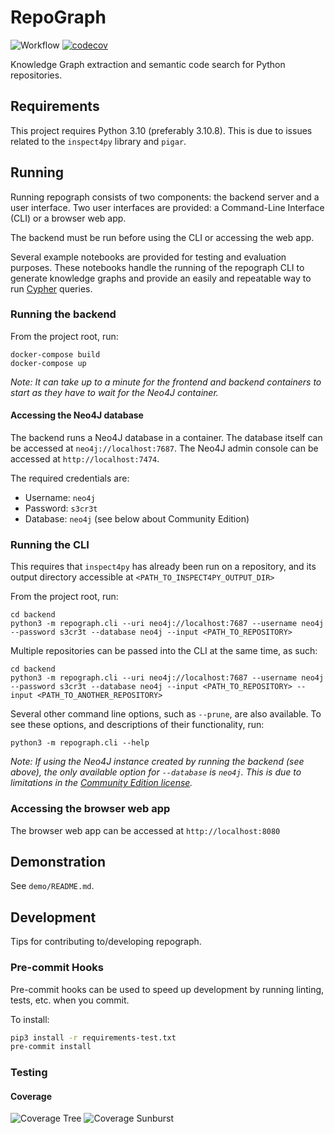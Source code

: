 # RepoGraph

![Workflow](https://github.com/WilliamsCJ/repograph/actions/workflows/python.yaml/badge.svg)
[![codecov](https://codecov.io/gh/WilliamsCJ/repograph/branch/main/graph/badge.svg?token=1WYUIBCMQF)](https://codecov.io/gh/WilliamsCJ/repograph)

Knowledge Graph extraction and semantic code search for Python repositories.

## Requirements

This project requires Python 3.10 (preferably 3.10.8). This is due to issues related to the
`inspect4py` library and `pigar`.

## Running

Running repograph consists of two components: the backend server and a user interface.
Two user interfaces are provided: a Command-Line Interface (CLI) or a browser web app.

The backend must be run before using the CLI or accessing the web app.

Several example notebooks are provided for testing and evaluation purposes. These notebooks handle
the running of the repograph CLI to generate knowledge graphs and provide an easily and repeatable
way to run [Cypher](https://neo4j.com/developer/cypher/) queries.

### Running the backend

From the project root, run:

```shell
docker-compose build
docker-compose up
```

_Note: It can take up to a minute for the frontend and backend containers to start as they have to
wait for the Neo4J container._

#### Accessing the Neo4J database

The backend runs a Neo4J database in a container. The database itself can be accessed at
`neo4j://localhost:7687`. The Neo4J admin console can be accessed at `http://localhost:7474`.

The required credentials are:

- Username: `neo4j`
- Password: `s3cr3t`
- Database: `neo4j` (see below about Community Edition)

### Running the CLI

This requires that `inspect4py` has already been run on a repository, and its output
directory accessible at `<PATH_TO_INSPECT4PY_OUTPUT_DIR>`

From the project root, run:

```shell
cd backend
python3 -m repograph.cli --uri neo4j://localhost:7687 --username neo4j --password s3cr3t --database neo4j --input <PATH_TO_REPOSITORY>
```

Multiple repositories can be passed into the CLI at the same time, as such:

```shell
cd backend
python3 -m repograph.cli --uri neo4j://localhost:7687 --username neo4j --password s3cr3t --database neo4j --input <PATH_TO_REPOSITORY> --input <PATH_TO_ANOTHER_REPOSITORY>
```

Several other command line options, such as `--prune`, are also available. To see these options,
and descriptions of their functionality, run:

```shell
python3 -m repograph.cli --help
```

_Note: If using the Neo4J instance created by running the backend (see above), the only
available option for `--database` is `neo4j`. This is due to limitations in the
[Community Edition license](https://neo4j.com/licensing/)._

### Accessing the browser web app

The browser web app can be accessed at `http://localhost:8080`

## Demonstration

See `demo/README.md`.

## Development

Tips for contributing to/developing repograph.

### Pre-commit Hooks

Pre-commit hooks can be used to speed up development by running linting, tests, etc. when you commit.

To install:

```bash
pip3 install -r requirements-test.txt
pre-commit install
```

### Testing

#### Coverage

![Coverage Tree](https://codecov.io/gh/WilliamsCJ/repograph/branch/main/graphs/tree.svg?token=1WYUIBCMQF)
![Coverage Sunburst](https://codecov.io/gh/WilliamsCJ/repograph/branch/main/graphs/sunburst.svg?token=1WYUIBCMQF)
